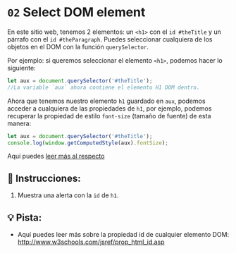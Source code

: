 # `02` Select DOM element

En este sitio web, tenemos 2 elementos: un `<h1>` con el `id #theTitle` y un párrafo con el `id #theParagraph`. Puedes seleccionar cualquiera de los objetos en el DOM con la función `querySelector`. 

Por ejemplo: si queremos seleccionar el elemento `<h1>`, podemos hacer lo siguiente:

```js
let aux = document.querySelector('#theTitle');
//La variable `aux` ahora contiene el elemento H1 DOM dentro.
```

Ahora que tenemos nuestro elemento `h1` guardado en `aux`, podemos acceder a cualquiera de las propiedades de `h1`, por ejemplo, podemos recuperar la propiedad de estilo `font-size` (tamaño de fuente) de esta manera:

```js
let aux = document.querySelector('#theTitle');
console.log(window.getComputedStyle(aux).fontSize);
```

Aquí puedes [leer más al respecto](https://www.w3schools.com/jsref/prop_style_fontsize.asp)

## 📝 Instrucciones:

1. Muestra una alerta con la `id` de `h1`.

## 💡 Pista:

+ Aquí puedes leer más sobre la propiedad id de cualquier elemento DOM: http://www.w3schools.com/jsref/prop_html_id.asp
